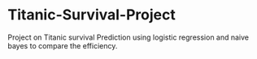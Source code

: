 # Titanic-Survival-Project
Project on Titanic survival Prediction using logistic regression and naive bayes to compare the efficiency.

